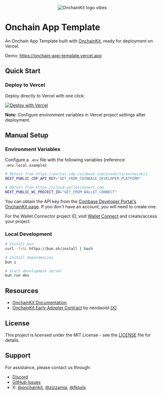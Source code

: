 <p align="center">
  <picture>
    <source media="(prefers-color-scheme: dark)" srcset="https://raw.githubusercontent.com/coinbase/onchainkit/main/site/docs/public/logo/v0-27.png">
    <img alt="OnchainKit logo vibes" src="https://raw.githubusercontent.com/coinbase/onchainkit/main/site/docs/public/logo/v0-27.png" width="auto">
  </picture>
</p>

# Onchain App Template

An Onchain App Template built with [OnchainKit](https://onchainkit.xyz), ready for deployment on Vercel.

Demo: https://onchain-app-template.vercel.app

## Quick Start

### Deploy to Vercel

Deploy directly to Vercel with one click:

[![Deploy with Vercel](https://vercel.com/button)](https://vercel.com/new/clone?repository-url=https%3A%2F%2Fgithub.com%2Fcoinbase%2Fonchain-app-template%23)

**Note:** Configure environment variables in Vercel project settings after deployment.

## Manual Setup

### Environment Variables

Configure a `.env` file with the following variables (reference `.env.local.example`):

```sh
# Obtain from https://portal.cdp.coinbase.com/products/onchainkit
NEXT_PUBLIC_CDP_API_KEY="GET_FROM_COINBASE_DEVELOPER_PLATFORM"

# Obtain from https://cloud.walletconnect.com
NEXT_PUBLIC_WC_PROJECT_ID="GET_FROM_WALLET_CONNECT"
```

You can obtain the API key from the [Coinbase Developer Portal's OnchainKit page](https://portal.cdp.coinbase.com/products/onchainkit). If you don't have an account, you will need to create one.

For the Wallet Connector project ID, visit [Wallet Connect](https://cloud.walletconnect.com) and create/access your project.

### Local Development

```sh
# Install bun
curl -fsSL https://bun.sh/install | bash

# Install dependencies
bun i

# Start development server
bun run dev
```

## Resources

- [OnchainKit Documentation](https://onchainkit.xyz)
- [OnchainKit Early Adopter Contract](https://github.com/neodaoist/onchainkit-early-adopter) by neodaoist [[X]](https://x.com/neodaoist)

## License

This project is licensed under the MIT License - see the [LICENSE](LICENSE) file for details.

## Support

For assistance, please contact us through:
- [Discord](https://discord.gg/8gW3h6w5)
- [GitHub Issues](https://github.com/coinbase/onchainkit/issues)
- X: [@onchainkit](https://x.com/onchainkit), [@zizzamia](https://x.com/zizzamia), [@fkpxls](https://x.com/fkpxls)
